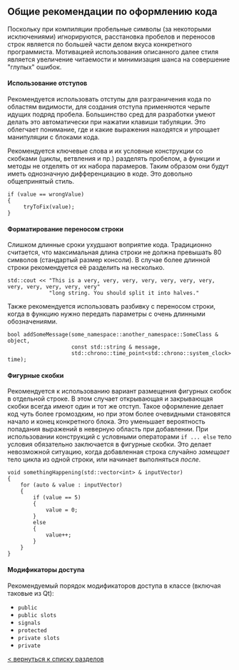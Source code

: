 ## Общие рекомендации по оформлению кода
Поскольку при компиляции пробельные символы (за некоторыми исключениями) игнорируются, расстановка пробелов и переносов строк является по большей части делом вкуса конкретного программиста. 
Мотивацией использования описанного далее стиля является увеличение читаемости и минимизация шанса на совершение "глупых" ошибок.
#### Использование отступов
Рекомендуется использовать отступы для разграничения кода по областям видимости, для создания отступа применяются черыте идущих подряд пробела. Большинство сред для разработки умеют делать это автоматически при нажатии клавиши табуляции. Это облегчает понимание, где и какие выражения находятся и упрощает манипуляции с блоками кода.

Рекомендуется ключевые слова и их условные конструкции со скобками (циклы, ветвления и пр.) разделять пробелом, а функции и методы не отделять от их набора парамеров. Таким образом они будут иметь однозначную дифференциацию в коде. Это довольно общепринятый стиль.
```
if (value == wrongValue)
{
     tryToFix(value);
}
```
#### Форматирование переносом строки
Слишком длинные сроки ухудшают воприятие кода. Традиционно считается, что максимальная длина строки не должна превышать 80 символов (стандартый размер консоли). В случае более длинной строки рекомендуется её разделить на несколько.
```
std::cout << "This is a very, very, very, very, very, very, very, very, very, very, very, very"
             "long string. You should split it into halves."
```
Также рекомендуется использовать разбивку с переносом строки, когда в функцию нужно передать параметры с очень длинными обозначениями.
```
bool addSomeMessage(some_namespace::another_namespace::SomeClass & object,
                    const std::string & message,
                    std::chrono::time_point<std::chrono::system_clock> time);
```
#### Фигурные скобки
Рекомендуется к использованию вариант размещения фигурных скобок в отдельной строке. В этом случает открывающая и закрывающая скобки всегда имеют один и тот же отступ. Такое оформление делает код чуть более громоздким, но при этом более очевидными становятся начало и конец конкретного блока. Это уменьшает вероятность попадания выражений в неверную область при добавлении.
При использовании конструкций с условными операторами ```if ... else``` тело условия обязательно заключается в фигурные скобки. Это делает невозможной ситуацию, когда добавленная строка случайно _замещает_ тело цикла из одной строки, или начинает выполняться _после_.
```
void somethingHappening(std::vector<int> & inputVector)
{
    for (auto & value : inputVector)
    {
        if (value == 5)
        {
            value = 0;
        }
        else
        {
            value++;
        }
    }
}
```
#### Модификаторы доступа
Рекомендуемый порядок модификаторов доступа в классе (включая таковые из Qt):
- ```public```
- ```public slots```
- ```signals```
- ```protected```
- ```private slots```
- ```private```

[< вернуться к списку разделов](README.md#Разделы)
